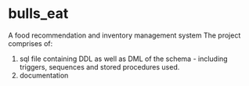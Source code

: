 # bulls_eat
A food recommendation and inventory management system
The project comprises of:
1. sql file containing DDL as well as DML of the schema - including triggers, sequences and stored procedures used.
2. documentation
